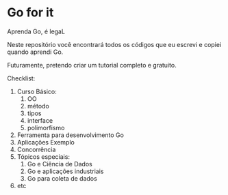 # Go for it

Aprenda Go, é legaL

Neste repositório você encontrará todos os códigos que eu escrevi e copiei quando aprendi Go.

Futuramente, pretendo criar um tutorial completo e gratuito.

Checklist:

1. Curso Básico:
   1. OO
   2. método
   3. tipos
   4. interface
   5. polimorfismo
2. Ferramenta para desenvolvimento Go
3. Aplicações Exemplo
4. Concorrência
5. Tópicos especiais:
   1. Go e Ciência de Dados
   2. Go e aplicações industriais
   3. Go para coleta de dados
6. etc